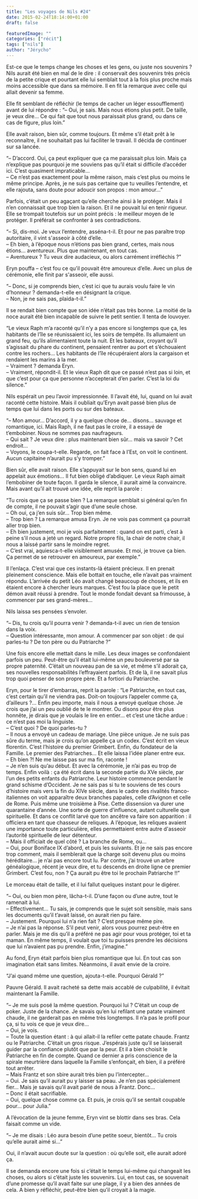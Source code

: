 ```yaml
---
title: "Les voyages de Nils #24"
date: 2015-02-24T18:14:00+01:00
draft: false

featuredImage: ""
categories: ["récit"]
tags: ["nils"]
author: "Jérycho"
---
```

Est-ce que le temps change les choses et les gens, ou juste nos souvenirs ? Nils aurait été bien en mal de le dire : il conservait des souvenirs très précis de la petite crique et pourtant elle lui semblait tout à la fois plus proche mais moins accessible que dans sa mémoire. Il en fit la remarque avec celle qui allait devenir sa femme.

Elle fit semblant de réfléchir (le temps de cacher un léger essoufflement) avant de lui répondre : 
“– Oui, je sais. Mais nous étions plus petit. De taille, je veux dire… Ce qui fait que tout nous paraissait plus grand, ou dans ce cas de figure, plus loin.”

Elle avait raison, bien sûr, comme toujours. Et même s’il était prêt à le reconnaître, il ne souhaitait pas lui faciliter le travail. Il décida de continuer sur sa lancée.

“– D’accord. Oui, ça peut expliquer que ça me paraissait plus loin. Mais ça n’explique pas pourquoi je me souviens pas qu’il était si difficile d’accéder ici. C’est quasiment impraticable…  
– Ce n’est pas exactement pour la même raison, mais c’est plus ou moins le même principe. Après, je ne suis pas certaine que tu veuilles l’entendre, et elle rajouta, sans doute pour adoucir son propos : mon amour…”

Parfois, c’était un peu agaçant qu’elle cherche ainsi à le protéger. Mais il n’en connaissait que trop bien la raison. Et il ne pouvait lui en tenir rigueur. Elle se trompait toutefois sur un point précis : le meilleur moyen de le protéger. Il préférait se confronter à ses contradictions.

“– Si, dis-moi. Je veux l’entendre, asséna-t-il. Et pour ne pas paraître trop autoritaire, il vint s'asseoir à côté d’elle.  
– Eh bien, à l’époque nous n’étions pas bien grand, certes, mais nous étions… aventureux. Plus que maintenant, en tout cas.  
– Aventureux ? Tu veux dire audacieux, ou alors carrément irréfléchis ?”

Eryn pouffa – c’est fou ce qu’il pouvait être amoureux d’elle. Avec un plus de cérémonie, elle finit par s'asseoir, elle aussi.

“– Donc, si je comprends bien, c’est ici que tu aurais voulu faire le vin d’honneur ? demanda-t-elle en désignant la crique.  
– Non, je ne sais pas, plaida-t-il.”

Il se rendait bien compte que son idée n’était pas très bonne. La moitié de la noce aurait été bien incapable de suivre le petit sentier. Il tenta de louvoyer.

“Le vieux Raph m’a raconté qu’il n’y a pas encore si longtemps que ça, les habitants de l’île se réunissaient ici, les soirs de tempête. Ils allumaient un grand feu, qu’ils alimentaient toute la nuit. Et les bateaux, croyant qu’il s’agissait du phare du continent, pensaient rentrer au port et s’échouaient contre les rochers… Les habitants de l’île récupéraient alors la cargaison et rendaient les marins à la mer.  
– Vraiment ? demanda Eryn.  
– Vraiment, répondit-il. Et le vieux Raph dit que ce passé n’est pas si loin, et que c’est pour ça que personne n’accepterait d’en parler. C’est la loi du silence.”

Nils espérait un peu l’avoir impressionnée. Il l’avait été, lui, quand on lui avait raconté cette histoire. Mais il oubliait qu’Eryn avait passé bien plus de temps que lui dans les ports ou sur des bateaux.

“– Mon amour… D’accord, il y a quelque chose de… disons… sauvage et romantique, ici. Mais Raph, il ne faut pas le croire, il a essayé de t’embobiner. Nous ne sommes pas naufrageurs.  
– Qui sait ? Je veux dire : plus maintenant bien sûr… mais va savoir ? Cet endroit…   
– Voyons, le coupa-t-elle. Regarde, on fait face à l’Est, on voit le continent. Aucun capitaine n’aurait pu s’y tromper.”

Bien sûr, elle avait raison. Elle s’appuyait sur le bon sens, quand lui en appelait aux émotions… Il fut bien obligé d’abdiquer. Le vieux Raph aimait l’embobiner de toute façon. Il garda le silence, il aurait aimé la convaincre. Mais avant qu’il ait trouvé une idée, elle reprit la parole :

“Tu crois que ça se passe bien ? La remarque semblait si général qu’en fin de compte, il ne pouvait s’agir que d’une seule chose.  
– Oh oui, ça j’en suis sûr… Trop bien même.  
– Trop bien ? La remarque amusa Eryn. Je ne vois pas comment ça pourrait aller trop bien.  
– Eh bien justement, moi je vois parfaitement : quand on est parti, c’est à peine s’il nous a jeté un regard. Notre propre fils, la chair de notre chair, il nous a laissé partir sans le moindre regret.  
– C’est vrai, aquiesca-t-elle visiblement amusée. Et  moi, je trouve ça bien. Ça permet de se retrouver en amoureux, par exemple.”

Il l’enlaça. C’est vrai que ces instants-là étaient précieux. Il en prenait pleinement conscience. Mais elle bottait en touche, elle n’avait pas vraiment répondu. L’arrivée du petit Léo avait changé beaucoup de choses, et ils en étaient encore à chercher leurs marques. C’est fou la place que le petit démon avait réussi à prendre. Tout le monde fondait devant sa frimousse, à commencer par ses grand-mères…

Nils laissa ses pensées s’envoler.

“– Dis, tu crois qu’il pourra venir ? demanda-t-il avec un rien de tension dans la voix.  
– Question intéressante, mon amour. A commencer par son objet : de qui parles-tu ? De ton père ou du Patriarche ?”

Une fois encore elle mettait dans le mille. Les deux images se confondaient parfois un peu. Peut-être qu’il était lui-même un peu bouleversé par sa propre paternité. C’était un nouveau pan de sa vie, et même s’il adorait ça, ses nouvelles responsabilités l’effrayaient parfois. Et de là, il ne savait plus trop quoi penser de son propre père. Et a fortiori du Patriarche.



Eryn, pour le tirer d’embarras, reprit la parole : “Le Patriarche, en tout cas, c’est certain qu’il ne viendra pas. Doit-on toujours l’appeler comme ça, d’ailleurs ?... Enfin peu importe, mais il nous a envoyé quelque chose. Je crois que j’ai un peu oublié de te le montrer. Ou disons pour être plus honnête, je dirais que je voulais le lire en entier… et c’est une tâche ardue : ce n’est pas moi la linguiste.  
– C’est quoi ? De quoi parles-tu ?  
– Il nous a envoyé un cadeau de mariage. Une pièce unique. Je ne suis pas sûre du terme, mais je crois qu’on appelle ça un codex. C’est écrit en vieux florentin. C’est l’histoire du premier Grimbert. Enfin, du fondateur de la Famille. Le premier des Patriarches… Et elle laissa l’idée planer entre eux.  
– Eh bien ?! Ne me laisse pas sur ma fin, raconte !  
– Je n’en suis qu’au début. Et avec la cérémonie, je n’ai pas eu trop de temps. Enfin voilà : ça été écrit dans la seconde partie du XVe siècle, par l’un des petits enfants du Patriarche. Leur histoire commence pendant le grand schisme d’Occident. Je ne sais pas si tu te souviens de tes cours d’histoire mais vers la fin du XIVe siècle, dans le cadre des rivalités franco-italiennes on voit apparaître deux branches papales, celle d’Avignon et celle de Rome. Puis même une troisième à Pise. Cette dissension va durer une quarantaine d’année. Une sorte de guerre d’influence, autant culturelle que spirituelle. Et dans ce conflit larvé que ton ancêtre va faire son apparition : il officiera en tant que chasseur de reliques. A l’époque, les reliques avaient une importance toute particulière, elles permettaient entre autre d'asseoir l’autorité spirituelle de leur détenteur.  
– Mais il officiait de quel côté ? La branche de Rome, ou…  
– Oui, pour Boniface IX d’abord, et puis les suivants. Et je ne sais pas encore trop comment, mais il semblerait que la charge soit devenu plus ou moins héréditaire… je n’ai pas encore tout lu. Par contre, j’ai trouvé un arbre généalogique, récent je veux dire, et tu descends en droite ligne ce premier Grimbert. C’est fou, non ? Ça aurait pu être toi le prochain Patriarche !!”

Le morceau était de taille, et il lui fallut quelques instant pour le digérer.

“– Oui, ou bien mon père, lâcha-t-il. D’une façon ou d’une autre, tout le ramenait à lui.  
– Effectivement… Tu sais, je comprends que le sujet soit sensible, mais sans les documents qu’il t’avait laissé, on aurait rien pu faire.  
– Justement. Pourquoi lui n’a rien fait ? C’est presque même pire.  
– Je n’ai pas la réponse. S’il peut venir, alors vous pourrez peut-être en parler. Mais je me dis qu’il a préféré ne pas agir pour vous protéger, toi et ta maman. En même temps, il voulait que toi tu puisses prendre les décisions que lui n’avaient pas pu prendre. Enfin, j’imagine.”

Au fond, Eryn était parfois bien plus romantique que lui. En tout cas son imagination était sans limites. Néanmoins, il avait envie de la croire.

“J’ai quand même une question, ajouta-t-elle. Pourquoi Gérald ?”

Pauvre Gérald. Il avait racheté sa dette mais accablé de culpabilité, il évitait maintenant la Famille.

“– Je me suis posé la même question. Pourquoi lui ? C’était un coup de poker. Juste de la chance. Je savais qu’en lui refilant une patate vraiment chaude, il ne garderait pas en même très longtemps. Il n’a pas le profil pour ça, si tu vois ce que je veux dire…  
– Oui, je vois.  
– Toute la question étant : à qui allait-il la refiler cette patate chaude. Frantz ou le Patriarche. C’était un gros risque. J’espérais juste qu’il se laisserait guider par la confiance plutôt que par la peur. Et il a bien choisit le Patriarche en fin de compte. Quand ce dernier a pris conscience de la spirale meurtrière dans laquelle la Famille s’enfonçait, eh bien, il a préféré tout arrêter.  
– Mais Frantz et son sbire aurait très bien pu l’intercepter…  
– Oui. Je sais qu’il aurait pu y laisser sa peau. Je n’en pas spécialement fier… Mais je savais qu’il avait parlé de nous à Frantz. Donc…   
– Donc il était sacrifiable.  
– Oui, quelque chose comme ça. Et puis, je crois qu’il se sentait coupable pour… pour Julia.”

A l’évocation de la jeune femme, Eryn vint se blottir dans ses bras. Cela faisait comme un vide.

“– Je me disais : Léo aura besoin d’une petite soeur, bientôt… Tu crois qu’elle aurait aimé si…”

Oui, il n’avait aucun doute sur la question : où qu’elle soit, elle aurait adoré ça.

Il se demanda encore une fois si c’était le temps lui-même qui changeait les choses, ou alors si c’était juste les souvenirs. Lui, en tout cas, se souvenait d’une promesse qu’il avait faite sur une plage, il y a bien des années de cela. A bien y réfléchir, peut-être bien qu’il croyait à la magie.